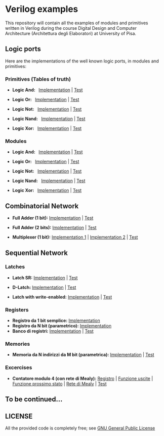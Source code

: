 # Verilog examples
This repository will contain all the examples of modules and primitives written in Verilog during the course Digital Design and Computer Architecture (Architettura degli Elaboratori) at University of Pisa.

## Logic ports
Here are the implementations of the well known logic ports, in modules and primitives:

### Primitives (Tables of truth)
* <b>Logic And: </b> &nbsp; <a href="Reti_Combinatorie/Porte_Logiche/And/Primitiva/and_p.v" alt="implementation_and">Implementation</a> | <a href="Reti_Combinatorie/Porte_Logiche/And/Primitiva/test_and_p.v" alt="and_test">Test</a>

* <b>Logic Or: </b> &nbsp; <a href="Reti_Combinatorie/Porte_Logiche/Or/Primitiva/or_p.v" alt="implementation_or">Implementation</a> | <a href="Reti_Combinatorie/Porte_Logiche/Or/Primitiva/test_or_p.v" alt="or_test">Test</a>

* <b>Logic Not: </b> &nbsp; <a href="Reti_Combinatorie/Porte_Logiche/Not/Primitiva/and_p.v" alt="implementation_not">Implementation</a> | <a href="Reti_Combinatorie/Porte_Logiche/Not/Primitiva/test_not_p.v" alt="not_test">Test</a>

* <b>Logic Nand: </b> &nbsp; <a href="Reti_Combinatorie/Porte_Logiche/Nand/Primitiva/nand_p.v" alt="implementation_nand">Implementation</a> | <a href="Reti_Combinatorie/Porte_Logiche/Nand/Primitiva/test_nand_p.v" alt="nand_test">Test</a>

* <b>Logic Xor: </b> &nbsp; <a href="Reti_Combinatorie/Porte_Logiche/Xor/Primitiva/xor_p.v" alt="implementation_xor">Implementation</a> | <a href="Reti_Combinatorie/Porte_Logiche/Xor/Primitiva/test_xor_p.v" alt="xor_test">Test</a>

### Modules
* <b>Logic And: </b> &nbsp; <a href="Reti_Combinatorie/Porte_Logiche/And/Modulo/and_m.v" alt="implementation_and">Implementation</a> | <a href="Reti_Combinatorie/Porte_Logiche/And/Modulo/test_and_m.v" alt="and_test">Test</a>

* <b>Logic Or: </b> &nbsp; <a href="Reti_Combinatorie/Porte_Logiche/Or/Modulo/or_m.v" alt="implementation_or">Implementation</a> | <a href="Reti_Combinatorie/Porte_Logiche/Or/Modulo/test_or_m.v" alt="or_test">Test</a>

* <b>Logic Not: </b> &nbsp; <a href="Reti_Combinatorie/Porte_Logiche/Not/Modulo/and_m.v" alt="implementation_not">Implementation</a> | <a href="Reti_Combinatorie/Porte_Logiche/Not/Modulo/test_not_m.v" alt="not_test">Test</a>

* <b>Logic Nand: </b> &nbsp; <a href="Reti_Combinatorie/Porte_Logiche/Nand/Modulo/nand_m.v" alt="implementation_nand">Implementation</a> | <a href="Reti_Combinatorie/Porte_Logiche/Nand/Modulo/test_nand_m.v" alt="nand_test">Test</a>

* <b>Logic Xor: </b> &nbsp; <a href="Reti_Combinatorie/Porte_Logiche/Xor/Modulo/xor_m.v" alt="implementation_xor">Implementation</a> | <a href="Reti_Combinatorie/Porte_Logiche/Xor/Modulo/test_xor_m.v" alt="xor_test">Test</a>

## Combinatorial Network

* <b>Full Adder (1 bit):</b> <a href="Reti_Combinatorie/Full_Adders/Full_Adder_1/fa1.v" alt="implementation_fa1">Implementation</a> | <a href="Reti_Combinatorie/Full_Adders/Full_Adder_1/test_fa.v" alt="fa1_test">Test</a>

* <b>Full Adder (2 bits):</b> <a href="Reti_Combinatorie/Full_Adders/Full_Adder_2/fa2.v" alt="implementation_fa1">Implementation</a> | <a href="Reti_Combinatorie/Full_Adders/Full_Adder_2/test_fa2.v" alt="fa1_test">Test</a>

* <b>Multiplexer (1 bit):</b> <a href="Reti_Combinatorie/Multiplexers/Multiplexer_1/mux1.v" alt="implementation_mux1">Implementation 1</a> | <a href="Reti_Combinatorie/Multiplexers/Multiplexer_1/mux1tab.v" alt="implementation_mux1">Implementation 2</a> | <a href="Reti_Combinatorie/Multiplexers/Multiplexer_1/test_mux1.v" alt="fa1_test">Test</a>

## Sequential Network

### Latches

* <b>Latch SR:</b> <a href="Reti_Sequenziali/Latch/sr.v" alt="implementation_sr">Implementation</a> | <a href="Reti_Sequenziali/Latch/test_sr.v" alt="sr_test">Test</a>

* <b>D-Latch:</b> <a href="Reti_Sequenziali/Latch/dlatch.v" alt="implementation_dlatch">Implementation</a> | <a href="Reti_Sequenziali/Latch/test_dlatch.v" alt="dlatch_test">Test</a>

* <b>Latch with write-enabled:</b> <a href="Reti_Sequenziali/Latch/enabled.v" alt="implementation_enabled">Implementation</a> | <a href="Reti_Sequenziali/Latch/test_enabled.v" alt="enabled_test">Test</a>

### Registers
* <b>Registro da 1 bit semplice:</b> <a href="Reti_Sequenziali/Registri/reg1.v" alt="implementation_reg1">Implementation</a>
* <b>Registro da N bit (parametrico):</b> <a href="Reti_Sequenziali/Registri/registro.v" alt="implementation_registro">Implementation</a>
* <b>Banco di registri:</b> <a href="Reti_Sequenziali/Registri/banco.v" alt="implementation_banco">Implementation</a> | <a href="Reti_Sequenziali/Registri/test_banco.v" alt="banco_test">Test</a>

### Memories
* <b>Memoria da N indirizzi da M bit (parametrica):</b> <a href="Reti_Sequenziali/Memorie/memoria.v" alt="implementation_memoria">Implementation</a> | <a href="Reti_Sequenziali/Memorie/test_memoria.v" alt="memoria_test">Test</a>
### Excercises
* <b>Contatore modulo 4 (con rete di Mealy):</b> <a href="Reti_Sequenziali/Registri/registro.v" alt="implementation_registro">Registro</a> | <a href="Reti_Sequenziali/Esercizi/Mealy/exits.v" alt="implementation_exits">Funzione uscite</a> | <a href="Reti_Sequenziali/Esercizi/Mealy/newstate.v" alt="implementation_newstate">Funzione prossimo stato</a> | <a href="Reti_Sequenziali/Esercizi/Mealy/mealy.v" alt="implementation_newstate">Rete di Mealy</a> | <a href="Reti_Sequenziali/Esercizi/Mealy/test_mealy.v" alt="enabled_test">Test</a>
## To be continued...

## LICENSE
All the provided code is completely free; see <a href="LICENSE"> GNU General Public License</a>